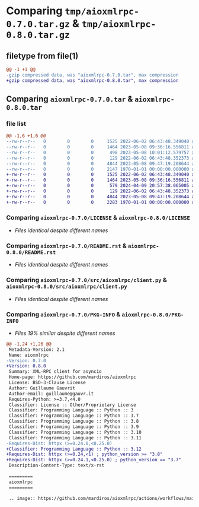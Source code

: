 # Comparing `tmp/aioxmlrpc-0.7.0.tar.gz` & `tmp/aioxmlrpc-0.8.0.tar.gz`

## filetype from file(1)

```diff
@@ -1 +1 @@
-gzip compressed data, was "aioxmlrpc-0.7.0.tar", max compression
+gzip compressed data, was "aioxmlrpc-0.8.0.tar", max compression
```

## Comparing `aioxmlrpc-0.7.0.tar` & `aioxmlrpc-0.8.0.tar`

### file list

```diff
@@ -1,6 +1,6 @@
--rw-r--r--   0        0        0     1525 2022-06-02 06:43:48.349040 aioxmlrpc-0.7.0/LICENSE
--rw-r--r--   0        0        0     1464 2023-05-08 09:36:16.556811 aioxmlrpc-0.7.0/README.rst
--rw-r--r--   0        0        0      498 2023-05-08 10:01:12.579757 aioxmlrpc-0.7.0/pyproject.toml
--rw-r--r--   0        0        0      129 2022-06-02 06:43:48.352373 aioxmlrpc-0.7.0/src/aioxmlrpc/__init__.py
--rw-r--r--   0        0        0     4844 2023-05-08 09:47:19.208644 aioxmlrpc-0.7.0/src/aioxmlrpc/client.py
--rw-r--r--   0        0        0     2147 1970-01-01 00:00:00.000000 aioxmlrpc-0.7.0/PKG-INFO
+-rw-r--r--   0        0        0     1525 2022-06-02 06:43:48.349040 aioxmlrpc-0.8.0/LICENSE
+-rw-r--r--   0        0        0     1464 2023-05-08 09:36:16.556811 aioxmlrpc-0.8.0/README.rst
+-rw-r--r--   0        0        0      579 2024-04-09 20:57:38.065005 aioxmlrpc-0.8.0/pyproject.toml
+-rw-r--r--   0        0        0      129 2022-06-02 06:43:48.352373 aioxmlrpc-0.8.0/src/aioxmlrpc/__init__.py
+-rw-r--r--   0        0        0     4844 2023-05-08 09:47:19.208644 aioxmlrpc-0.8.0/src/aioxmlrpc/client.py
+-rw-r--r--   0        0        0     2283 1970-01-01 00:00:00.000000 aioxmlrpc-0.8.0/PKG-INFO
```

### Comparing `aioxmlrpc-0.7.0/LICENSE` & `aioxmlrpc-0.8.0/LICENSE`

 * *Files identical despite different names*

### Comparing `aioxmlrpc-0.7.0/README.rst` & `aioxmlrpc-0.8.0/README.rst`

 * *Files identical despite different names*

### Comparing `aioxmlrpc-0.7.0/src/aioxmlrpc/client.py` & `aioxmlrpc-0.8.0/src/aioxmlrpc/client.py`

 * *Files identical despite different names*

### Comparing `aioxmlrpc-0.7.0/PKG-INFO` & `aioxmlrpc-0.8.0/PKG-INFO`

 * *Files 19% similar despite different names*

```diff
@@ -1,24 +1,26 @@
 Metadata-Version: 2.1
 Name: aioxmlrpc
-Version: 0.7.0
+Version: 0.8.0
 Summary: XML-RPC client for asyncio
 Home-page: https://github.com/mardiros/aioxmlrpc
 License: BSD-3-Clause License
 Author: Guillaume Gauvrit
 Author-email: guillaume@gauvr.it
 Requires-Python: >=3.7,<4.0
 Classifier: License :: Other/Proprietary License
 Classifier: Programming Language :: Python :: 3
 Classifier: Programming Language :: Python :: 3.7
 Classifier: Programming Language :: Python :: 3.8
 Classifier: Programming Language :: Python :: 3.9
 Classifier: Programming Language :: Python :: 3.10
 Classifier: Programming Language :: Python :: 3.11
-Requires-Dist: httpx (>=0.24.0,<0.25.0)
+Classifier: Programming Language :: Python :: 3.12
+Requires-Dist: httpx (>=0.24,<1) ; python_version >= "3.8"
+Requires-Dist: httpx (>=0.24.1,<0.25.0) ; python_version == "3.7"
 Description-Content-Type: text/x-rst
 
 =========
 aioxmlrpc
 =========
 
 .. image:: https://github.com/mardiros/aioxmlrpc/actions/workflows/main.yml/badge.svg
```

